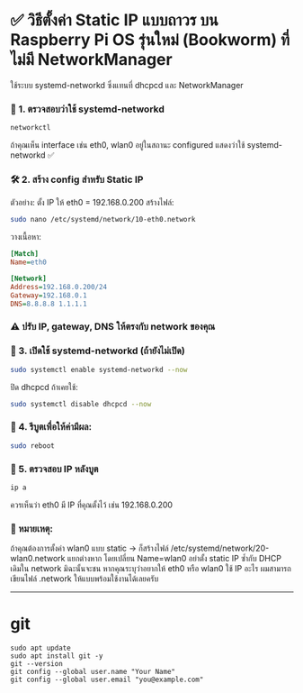 # ✅ วิธีตั้งค่า Static IP แบบถาวร บน Raspberry Pi OS รุ่นใหม่ (Bookworm) ที่ ไม่มี NetworkManager
ใช้ระบบ systemd-networkd ซึ่งแทนที่ dhcpcd และ NetworkManager

### 🧭 1. ตรวจสอบว่าใช้ systemd-networkd
~~~bash
networkctl
~~~
ถ้าคุณเห็น interface เช่น eth0, wlan0 อยู่ในสถานะ configured แสดงว่าใช้ systemd-networkd ✅

### 🛠 2. สร้าง config สำหรับ Static IP
ตัวอย่าง: ตั้ง IP ให้ eth0 = 192.168.0.200
สร้างไฟล์:

~~~bash
sudo nano /etc/systemd/network/10-eth0.network
~~~
วางเนื้อหา:
~~~ini
[Match]
Name=eth0

[Network]
Address=192.168.0.200/24
Gateway=192.168.0.1
DNS=8.8.8.8 1.1.1.1
~~~
### ⚠️ ปรับ IP, gateway, DNS ให้ตรงกับ network ของคุณ

### 🚀 3. เปิดใช้ systemd-networkd (ถ้ายังไม่เปิด)
~~~bash
sudo systemctl enable systemd-networkd --now
~~~
ปิด dhcpcd ถ้าเคยใช้:

~~~bash
sudo systemctl disable dhcpcd --now
~~~
### 🔄 4. รีบูตเพื่อให้ค่ามีผล:
~~~bash
sudo reboot
~~~
### 🧪 5. ตรวจสอบ IP หลังบูต
~~~bash
ip a
~~~
ควรเห็นว่า eth0 มี IP ที่คุณตั้งไว้ เช่น 192.168.0.200

### 📝 หมายเหตุ:
  ถ้าคุณต้องการตั้งค่า wlan0 แบบ static → ก็สร้างไฟล์ /etc/systemd/network/20-wlan0.network แยกต่างหาก โดยเปลี่ยน Name=wlan0
  อย่าตั้ง static IP ซ้ำกับ DHCP เดิมใน network มิฉะนั้นจะชน
   หากคุณระบุว่าอยากให้ eth0 หรือ wlan0 ใช้ IP อะไร ผมสามารถเขียนไฟล์ .network ให้แบบพร้อมใช้งานได้เลยครับ

---
# git 

~~~
sudo apt update
sudo apt install git -y
git --version
git config --global user.name "Your Name"
git config --global user.email "you@example.com"
~~~
